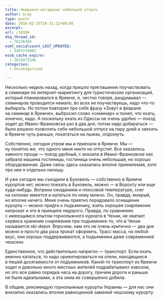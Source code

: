 ```yaml
---
title: Нежданно-негаданно небольшой отпуск
author: Gray
type: posts
date: 2010-02-25T16:31:12+00:00
excerpt:
url: /10104
dsq_thread_id:
  - 70136384
esml_socialcount_LAST_UPDATED:
  - 1497274803
essb_cache_expire:
  - 1615473346
categories:
  - Uncategorized

---
```








Несколько недель назад, когда пришло приглашение поучаствовать в&nbsp;семинаре по&nbsp;<nobr>интернет-маркетингу</nobr> для туристических организаций, который планировался в&nbsp;Яремче, я, честно говоря, раздумывал&nbsp;&mdash; семинаров проводится немало, во&nbsp;всех не&nbsp;поучаствуешь, надо <nobr>что-то</nobr> выбирать. Но&nbsp;потом повторил про себя фразу &laquo;Зовут в&nbsp;феврале на&nbsp;семинар в&nbsp;Яремче&raquo;, выбросил слово &laquo;семинар&raquo; и&nbsp;понял, что ехать, конечно, надо. А&nbsp;поскольку ехать из&nbsp;Одессы не&nbsp;очень удобно&nbsp;&mdash; поезд ходит до&nbsp;<nobr>Ивано-Франковска</nobr> раз в&nbsp;два дня, потом надо добираться&nbsp;&mdash; было решено позволить себе небольшой отпуск на&nbsp;пару дней и&nbsp;заехать в&nbsp;Яремче чуть раньше, покататься на&nbsp;лыжах, отдохнуть.

Собственно, сегодня утром мы&nbsp;и&nbsp;приехали в&nbsp;Яремче. Мы&nbsp;&mdash; ну&nbsp;понятно&nbsp;же, что одного меня никто не&nbsp;отпустит. Все оказалось намного проще&nbsp;&mdash; поезд удобный, с&nbsp;вокзала в&nbsp;<nobr>Ивано-Франковске</nobr> нас забрала машина гостиницы, гостиница очень небольшая, но&nbsp;хорошо оборудованная. Даже связь здесь оказалась вполне приемлемая, хотя про нее я&nbsp;отдельно напишу.

И&nbsp;уже сегодня мы&nbsp;съездили в&nbsp;Буковель&nbsp;&mdash; собственно в&nbsp;Яремче курортов нет, можно поехать в&nbsp;Буковель, можно&nbsp;&mdash; в&nbsp;Ворохту или еще <nobr>куда-нибудь</nobr>. Вопреки ожиданиям и&nbsp;плюсовой температуре, снег на&nbsp;склонах имеется и&nbsp;кататься по&nbsp;нему можно. Он, правда, мокрый, но&nbsp;вполне ничего. Меня очень приятно порадовало оснащение курорта&nbsp;&mdash; можно придти к&nbsp;подъемнику, взять хорошее снаряжение напрокат и&nbsp;это в&nbsp;принципе недорого. Правда, по&nbsp;сравнению с&nbsp;имеющимся опытом горнолыжного курорта в&nbsp;Чехии, не&nbsp;хватает сервиса хранения снаряжения при <nobr>подъемнике-то</nobr>, что в&nbsp;Чехии называется <nobr>ski-depot</nobr>. Впрочем, нам это не&nbsp;очень критично&nbsp;&mdash; два дня можно и&nbsp;просто два раза прокат оформить. Трасс масса, на&nbsp;любой вкус, они хорошо поддерживаются, а&nbsp;подъемники даже современней чешских.

Единственное, что действительно напрягло&nbsp;&mdash; транспорт. Если ехать именно кататься, то&nbsp;надо ориентироваться на&nbsp;отели, находящиеся в&nbsp;пешей досягаемости от&nbsp;подъемников. <nobr>Какой-то</nobr> транспорт из&nbsp;Яремчи ходит и&nbsp;довольно много местных жителей подрабатывают извозом, но&nbsp;это все равно порядка часа на&nbsp;дорогу, причем дороги и&nbsp;раньше не&nbsp;были идеальными, а&nbsp;эта зима их&nbsp;совершенно добила.

В&nbsp;общем, рекомендую горнолыжные курорты Украины&nbsp;&mdash; для нас они внезапно оказались вполне равноценной заменой чешскому курорту.